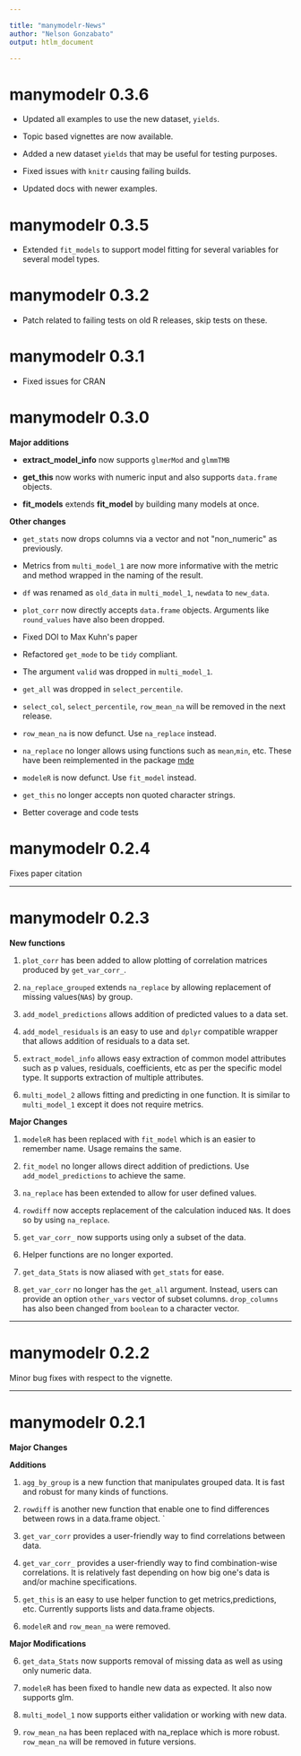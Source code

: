 ```yaml
---

title: "manymodelr-News"
author: "Nelson Gonzabato"
output: htlm_document

---
```

# manymodelr 0.3.6


* Updated all examples to use the new dataset, `yields`.

* Topic based vignettes are now available. 

* Added a new dataset `yields` that may be useful for testing purposes. 

* Fixed issues with `knitr` causing failing builds. 

* Updated docs with newer examples.

# manymodelr 0.3.5

* Extended `fit_models` to support model fitting for several variables for several model types. 

# manymodelr 0.3.2

* Patch related to failing tests on old R releases, skip tests on these. 

# manymodelr 0.3.1

* Fixed issues for CRAN

# manymodelr 0.3.0


**Major additions**


- **extract_model_info** now supports `glmerMod` and `glmmTMB`

- **get_this** now works with numeric input and also supports `data.frame` objects.

- **fit_models** extends **fit_model** by building many models at once.


**Other changes**

- `get_stats` now drops columns via a vector and not "non_numeric" as previously.

- Metrics from `multi_model_1` are now more informative with the metric and method wrapped in the naming of the result. 


- `df` was renamed as `old_data` in `multi_model_1`, `newdata` to `new_data`.


- `plot_corr` now directly accepts `data.frame` objects. Arguments like `round_values` have also been dropped.


- Fixed DOI to Max Kuhn's paper


- Refactored `get_mode` to be `tidy` compliant. 


- The argument `valid` was dropped in `multi_model_1`.


- `get_all` was dropped in `select_percentile`. 


- `select_col`, `select_percentile`, `row_mean_na` will be removed in the next release.


- `row_mean_na` is now defunct. Use `na_replace` instead.


- `na_replace` no longer allows using functions such as `mean`,`min`, etc. These have been reimplemented in the package [mde](https://www.github.com/Nelson-Gon/mde)


- `modeleR` is now defunct. Use `fit_model` instead.

- `get_this` no longer accepts non quoted character strings. 

- Better coverage and code tests


# manymodelr 0.2.4

Fixes paper citation

---

# manymodelr 0.2.3

**New functions**

1. `plot_corr` has been added to allow plotting of correlation matrices produced by `get_var_corr_`.

2. `na_replace_grouped` extends `na_replace` by allowing replacement of missing values(`NA`s) by group.

3. `add_model_predictions` allows addition of predicted values to  a data set.

4. `add_model_residuals` is an easy to use and `dplyr` compatible wrapper that allows addition of residuals to a data set.

5. `extract_model_info` allows easy extraction of common model attributes such as p values, residuals, coefficients, etc as per the specific model type. It supports extraction of multiple attributes. 

6. `multi_model_2` allows fitting and predicting in one function. It is similar to `multi_model_1` except it does not require metrics. 

**Major Changes**

1. `modeleR` has been replaced with `fit_model` which is an easier to remember name. Usage remains the same.

2. `fit_model` no longer allows direct addition of predictions. Use `add_model_predictions` to achieve the same.


3. `na_replace` has been extended to allow for user defined values.

4. `rowdiff` now accepts replacement of the calculation induced `NA`s. It does so by using `na_replace`. 

5. `get_var_corr_` now supports using only a subset of the data.

6. Helper functions are no longer exported. 

7. `get_data_Stats` is now aliased with `get_stats` for ease.

8. `get_var_corr` no longer has the `get_all` argument. Instead, users can provide an option `other_vars` vector of subset columns. `drop_columns` has also been changed from `boolean` to a character vector. 

---


# manymodelr 0.2.2

Minor bug fixes with respect to the vignette.

---

# manymodelr 0.2.1

**Major Changes**

**Additions**

1. `agg_by_group` is a new function that manipulates grouped data. It is fast and robust for many kinds of functions.

2. `rowdiff` is another new function that enable one to find differences between rows in a data.frame object. `

3. `get_var_corr` provides a user-friendly way to find correlations between data.

4. `get_var_corr_` provides a user-friendly way to find combination-wise correlations. It is relatively fast depending on how big one's data is and/or machine specifications.

5. `get_this` is an easy to use helper function to get metrics,predictions, etc. Currently supports lists and data.frame objects.

6. `modeleR` and `row_mean_na` were removed. 

**Major Modifications**

6. `get_data_Stats` now supports removal of missing data as well as using only numeric data.

7. `modeleR` has been fixed to handle new data as expected. It also now supports glm.

8. `multi_model_1` now supports either validation or working with new data.

9. `row_mean_na` has been replaced with na_replace which is more robust. `row_mean_na` will be removed in future versions.

